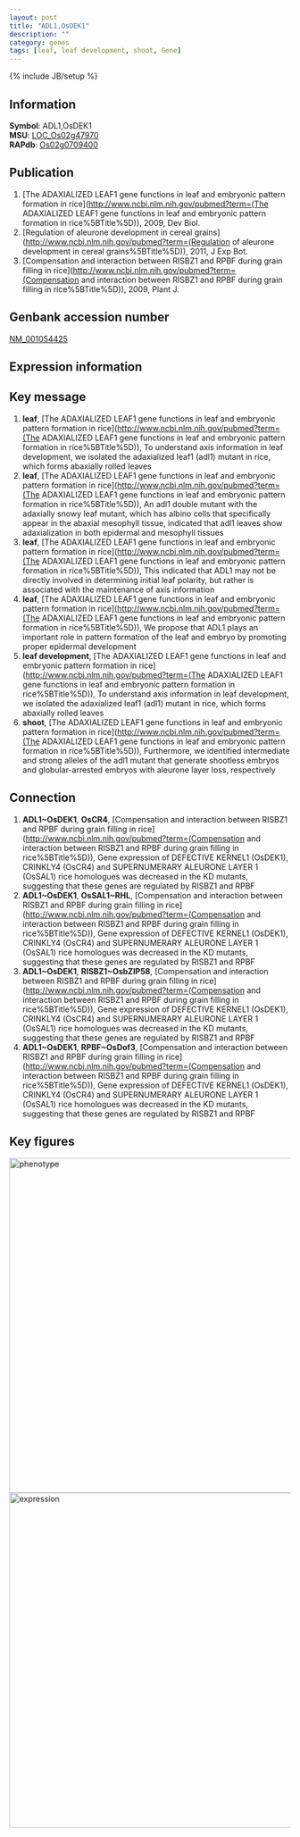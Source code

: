 ```yaml
---
layout: post
title: "ADL1,OsDEK1"
description: ""
category: genes
tags: [leaf, leaf development, shoot, Gene]
---
```

{% include JB/setup %}

## Information
__Symbol__: ADL1,OsDEK1  
__MSU__: [LOC_Os02g47970](http://rice.plantbiology.msu.edu/cgi-bin/ORF_infopage.cgi?orf=LOC_Os02g47970)  
__RAPdb__: [Os02g0709400](http://rapdb.dna.affrc.go.jp/viewer/gbrowse_details/irgsp1?name=Os02g0709400)  

## Publication
1. [The ADAXIALIZED LEAF1 gene functions in leaf and embryonic pattern formation in rice](http://www.ncbi.nlm.nih.gov/pubmed?term=(The ADAXIALIZED LEAF1 gene functions in leaf and embryonic pattern formation in rice%5BTitle%5D)), 2009, Dev Biol.
2. [Regulation of aleurone development in cereal grains](http://www.ncbi.nlm.nih.gov/pubmed?term=(Regulation of aleurone development in cereal grains%5BTitle%5D)), 2011, J Exp Bot.
3. [Compensation and interaction between RISBZ1 and RPBF during grain filling in rice](http://www.ncbi.nlm.nih.gov/pubmed?term=(Compensation and interaction between RISBZ1 and RPBF during grain filling in rice%5BTitle%5D)), 2009, Plant J.

## Genbank accession number
[NM_001054425](http://www.ncbi.nlm.nih.gov/nuccore/NM_001054425)

## Expression information

## Key message
1. __leaf__, [The ADAXIALIZED LEAF1 gene functions in leaf and embryonic pattern formation in rice](http://www.ncbi.nlm.nih.gov/pubmed?term=(The ADAXIALIZED LEAF1 gene functions in leaf and embryonic pattern formation in rice%5BTitle%5D)),  To understand axis information in leaf development, we isolated the adaxialized leaf1 (adl1) mutant in rice, which forms abaxially rolled leaves
2. __leaf__, [The ADAXIALIZED LEAF1 gene functions in leaf and embryonic pattern formation in rice](http://www.ncbi.nlm.nih.gov/pubmed?term=(The ADAXIALIZED LEAF1 gene functions in leaf and embryonic pattern formation in rice%5BTitle%5D)),  An adl1 double mutant with the adaxially snowy leaf mutant, which has albino cells that specifically appear in the abaxial mesophyll tissue, indicated that adl1 leaves show adaxialization in both epidermal and mesophyll tissues
3. __leaf__, [The ADAXIALIZED LEAF1 gene functions in leaf and embryonic pattern formation in rice](http://www.ncbi.nlm.nih.gov/pubmed?term=(The ADAXIALIZED LEAF1 gene functions in leaf and embryonic pattern formation in rice%5BTitle%5D)),  This indicated that ADL1 may not be directly involved in determining initial leaf polarity, but rather is associated with the maintenance of axis information
4. __leaf__, [The ADAXIALIZED LEAF1 gene functions in leaf and embryonic pattern formation in rice](http://www.ncbi.nlm.nih.gov/pubmed?term=(The ADAXIALIZED LEAF1 gene functions in leaf and embryonic pattern formation in rice%5BTitle%5D)),  We propose that ADL1 plays an important role in pattern formation of the leaf and embryo by promoting proper epidermal development
5. __leaf development__, [The ADAXIALIZED LEAF1 gene functions in leaf and embryonic pattern formation in rice](http://www.ncbi.nlm.nih.gov/pubmed?term=(The ADAXIALIZED LEAF1 gene functions in leaf and embryonic pattern formation in rice%5BTitle%5D)),  To understand axis information in leaf development, we isolated the adaxialized leaf1 (adl1) mutant in rice, which forms abaxially rolled leaves
6. __shoot__, [The ADAXIALIZED LEAF1 gene functions in leaf and embryonic pattern formation in rice](http://www.ncbi.nlm.nih.gov/pubmed?term=(The ADAXIALIZED LEAF1 gene functions in leaf and embryonic pattern formation in rice%5BTitle%5D)),  Furthermore, we identified intermediate and strong alleles of the adl1 mutant that generate shootless embryos and globular-arrested embryos with aleurone layer loss, respectively

## Connection
1. __ADL1~OsDEK1__, __OsCR4__, [Compensation and interaction between RISBZ1 and RPBF during grain filling in rice](http://www.ncbi.nlm.nih.gov/pubmed?term=(Compensation and interaction between RISBZ1 and RPBF during grain filling in rice%5BTitle%5D)),  Gene expression of DEFECTIVE KERNEL1 (OsDEK1), CRINKLY4 (OsCR4) and SUPERNUMERARY ALEURONE LAYER 1 (OsSAL1) rice homologues was decreased in the KD mutants, suggesting that these genes are regulated by RISBZ1 and RPBF
2. __ADL1~OsDEK1__, __OsSAL1~RHL__, [Compensation and interaction between RISBZ1 and RPBF during grain filling in rice](http://www.ncbi.nlm.nih.gov/pubmed?term=(Compensation and interaction between RISBZ1 and RPBF during grain filling in rice%5BTitle%5D)),  Gene expression of DEFECTIVE KERNEL1 (OsDEK1), CRINKLY4 (OsCR4) and SUPERNUMERARY ALEURONE LAYER 1 (OsSAL1) rice homologues was decreased in the KD mutants, suggesting that these genes are regulated by RISBZ1 and RPBF
3. __ADL1~OsDEK1__, __RISBZ1~OsbZIP58__, [Compensation and interaction between RISBZ1 and RPBF during grain filling in rice](http://www.ncbi.nlm.nih.gov/pubmed?term=(Compensation and interaction between RISBZ1 and RPBF during grain filling in rice%5BTitle%5D)),  Gene expression of DEFECTIVE KERNEL1 (OsDEK1), CRINKLY4 (OsCR4) and SUPERNUMERARY ALEURONE LAYER 1 (OsSAL1) rice homologues was decreased in the KD mutants, suggesting that these genes are regulated by RISBZ1 and RPBF
4. __ADL1~OsDEK1__, __RPBF~OsDof3__, [Compensation and interaction between RISBZ1 and RPBF during grain filling in rice](http://www.ncbi.nlm.nih.gov/pubmed?term=(Compensation and interaction between RISBZ1 and RPBF during grain filling in rice%5BTitle%5D)),  Gene expression of DEFECTIVE KERNEL1 (OsDEK1), CRINKLY4 (OsCR4) and SUPERNUMERARY ALEURONE LAYER 1 (OsSAL1) rice homologues was decreased in the KD mutants, suggesting that these genes are regulated by RISBZ1 and RPBF

## Key figures
<img src="http://ricencode.github.io/images/ADL1.pheno.png" alt="phenotype"  style="width: 600px;"/>

<img src="http://ricencode.github.io/images/ADL1.exp.png" alt="expression"  style="width: 600px;"/>


